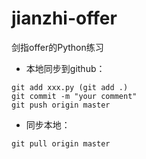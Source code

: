 # jianzhi-offer

剑指offer的Python练习

- 本地同步到github：
```
git add xxx.py (git add .)
git commit -m "your comment"
git push origin master
```
- 同步本地：
```
git pull origin master
```

